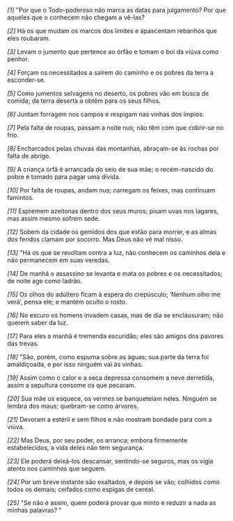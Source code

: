 *[1]* "Por que o Todo-poderoso não marca as datas para julgamento? Por que aqueles que o conhecem não chegam a vê-las?

*[2]* Há os que mudam os marcos dos limites e apascentam rebanhos que eles roubaram.

*[3]* Levam o jumento que pertence ao órfão e tomam o boi da viúva como penhor.

*[4]* Forçam os necessitados a saírem do caminho e os pobres da terra a esconder-se.

*[5]* Como jumentos selvagens no deserto, os pobres vão em busca de comida; da terra deserta a obtêm para os seus filhos.

*[6]* Juntam forragem nos campos e respigam nas vinhas dos ímpios.

*[7]* Pela falta de roupas, passam a noite nus; não têm com que cobrir-se no frio.

*[8]* Encharcados pelas chuvas das montanhas, abraçam-se às rochas por falta de abrigo.

*[9]* A criança órfã é arrancada do seio de sua mãe; o recém-nascido do pobre é tomado para pagar uma dívida.

*[10]* Por falta de roupas, andam nus; carregam os feixes, mas continuam famintos.

*[11]* Espremem azeitonas dentro dos seus muros; pisam uvas nos lagares, mas assim mesmo sofrem sede.

*[12]* Sobem da cidade os gemidos dos que estão para morrer, e as almas dos feridos clamam por socorro. Mas Deus não vê mal nisso.

*[13]* "Há os que se revoltam contra a luz, não conhecem os caminhos dela e não permanecem em suas veredas.

*[14]* De manhã o assassino se levanta e mata os pobres e os necessitados; de noite age como ladrão.

*[15]* Os olhos do adúltero ficam à espera do crepúsculo; ‘Nenhum olho me verá’, pensa ele; e mantém oculto o rosto.

*[16]* No escuro os homens invadem casas, mas de dia se enclausuram; não querem saber da luz.

*[17]* Para eles a manhã é tremenda escuridão; eles são amigos dos pavores das trevas.

*[18]* "São, porém, como espuma sobre as águas; sua parte da terra foi amaldiçoada, e por isso ninguém vai às vinhas.

*[19]* Assim como o calor e a seca depressa consomem a neve derretida, assim a sepultura consome os que pecaram.

*[20]* Sua mãe os esquece, os vermes se banqueteiam neles. Ninguém se lembra dos maus; quebram-se como árvores.

*[21]* Devoram a estéril e sem filhos e não mostram bondade para com a viúva.

*[22]* Mas Deus, por seu poder, os arranca; embora firmemente estabelecidos, a vida deles não tem segurança.

*[23]* Ele poderá deixá-los descansar, sentindo-se seguros, mas os vigia atento nos caminhos que seguem.

*[24]* Por um breve instante são exaltados, e depois se vão; colhidos como todos os demais; ceifados como espigas de cereal.

*[25]* "Se não é assim, quem poderá provar que minto e reduzir a nada as minhas palavras? "

